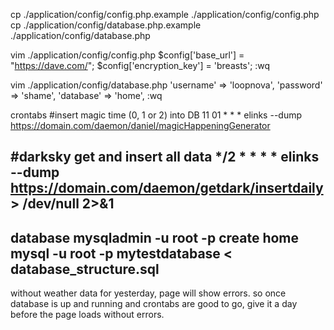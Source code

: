 cp ./application/config/config.php.example ./application/config/config.php
cp ./application/config/database.php.example ./application/config/database.php

vim ./application/config/config.php
$config['base_url'] = "https://dave.com/";
$config['encryption_key'] = 'breasts';
:wq

vim ./application/config/database.php
	'username' => 'loopnova',
	'password' => 'shame',
	'database' => 'home',
:wq

crontabs
#insert magic time (0, 1 or 2) into DB
11 01 * * * elinks --dump https://domain.com/daemon/daniel/magicHappeningGenerator

#darksky get and insert all data
*/2 * * * * elinks --dump https://domain.com/daemon/getdark/insertdaily > /dev/null 2>&1
------------------------------------------------------------------------
database
mysqladmin -u root -p create home
mysql -u root -p mytestdatabase < database_structure.sql
------------------------------------------------------------------------
without weather data for yesterday, page will show errors. so once database is up and running and crontabs are good to go, give it a day before the page loads without errors.